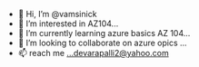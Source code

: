 - 👋 Hi, I’m @vamsinick
- 👀 I’m interested in AZ104...
- 🌱 I’m currently learning azure basics AZ 104...
- 💞️ I’m looking to collaborate on azure opics ...
- 📫 reach me ...devarapalli2@yahoo.com

<!---
vamsinick/vamsinick is a ✨ special ✨ repository because its `README.md` (this file) appears on your GitHub profile.
You can click the Preview link to take a look at your changes.
--->
